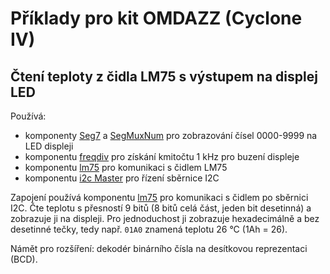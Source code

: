 # Příklady pro kit OMDAZZ (Cyclone IV)

## Čtení teploty z čidla LM75 s výstupem na displej LED

Používá:

- komponenty [Seg7](../../seg7/seg7.vhd) a [SegMuxNum](../../seg7/segmuxnum.vhd) pro zobrazování čísel 0000-9999 na LED displeji
- komponentu [freqdiv](../../frequency-divider/freqdiv.vhd) pro získání kmitočtu 1 kHz pro buzení displeje
- komponentu [lm75](../../lm75/pmod_temp_sensor_tcn75a.vhd) pro komunikaci s čidlem LM75
- komponentu [i2c Master](../../i2c_m/i2cm.vhd) pro řízení sběrnice I2C

Zapojení používá komponentu [lm75](../../lm75/pmod_temp_sensor_tcn75a.vhd) pro komunikaci s čidlem po sběrnici I2C. Čte teplotu s přesností 9 bitů (8 bitů celá část, jeden bit desetinná) a zobrazuje ji na displeji. Pro jednoduchost ji zobrazuje hexadecimálně a bez desetinné tečky, tedy např. `01A0` znamená teplotu 26 °C (1Ah = 26).

Námět pro rozšíření: dekodér binárního čísla na desítkovou reprezentaci (BCD).
